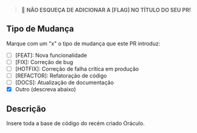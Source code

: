 > 🚨 **NÃO ESQUEÇA DE ADICIONAR A [FLAG] NO TÍTULO DO SEU PR!**

## Tipo de Mudança
Marque com um "x" o tipo de mudança que este PR introduz:
- [ ] [FEAT]: Nova funcionalidade
- [ ] [FIX]: Correção de bug
- [ ] [HOTFIX]: Correção de falha crítica em produção
- [ ] [REFACTOR]: Refatoração de código
- [ ] [DOCS]: Atualização de documentação
- [x] Outro (descreva abaixo)

## Descrição

Insere toda a base de código do recém criado Oráculo.
